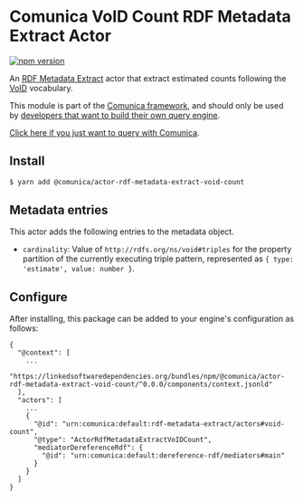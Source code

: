 # Comunica VoID Count RDF Metadata Extract Actor

[![npm version](https://badge.fury.io/js/%40comunica%2Factor-rdf-metadata-extract-void-count.svg)](https://www.npmjs.com/package/@comunica/actor-rdf-metadata-extract-void-count)

An [RDF Metadata Extract](https://github.com/comunica/comunica/tree/master/packages/bus-rdf-metadata-extract) actor that
extract estimated counts following the [VoID](https://www.w3.org/TR/void/) vocabulary.

This module is part of the [Comunica framework](https://github.com/comunica/comunica),
and should only be used by [developers that want to build their own query engine](https://comunica.dev/docs/modify/).

[Click here if you just want to query with Comunica](https://comunica.dev/docs/query/).

## Install

```bash
$ yarn add @comunica/actor-rdf-metadata-extract-void-count
```

## Metadata entries

This actor adds the following entries to the metadata object.

* `cardinality`: Value of `http://rdfs.org/ns/void#triples` for the property partition of the currently executing triple pattern, represented as `{ type: 'estimate', value: number }`.

## Configure

After installing, this package can be added to your engine's configuration as follows:
```text
{
  "@context": [
    ...
    "https://linkedsoftwaredependencies.org/bundles/npm/@comunica/actor-rdf-metadata-extract-void-count/^0.0.0/components/context.jsonld"  
  ],
  "actors": [
    ...
    {
      "@id": "urn:comunica:default:rdf-metadata-extract/actors#void-count",
      "@type": "ActorRdfMetadataExtractVoIDCount",
      "mediatorDereferenceRdf": {
        "@id": "urn:comunica:default:dereference-rdf/mediators#main"
      }
    }
  ]
}
```
